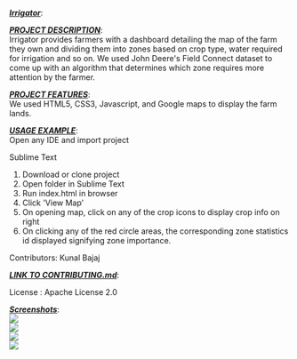 
<b><i><u>Irrigator</u></i></b>: <br/>

<b><i><u>PROJECT DESCRIPTION</u></i></b>: <br/>
Irrigator provides farmers with a dashboard detailing the map of the farm they own and dividing them into zones based on crop type, water required for irrigation and so on. We used John Deere's Field Connect dataset to come up with an algorithm that determines which zone requires more attention by the farmer.

<b><i><u>PROJECT FEATURES</u></i></b>: <br/>
We used HTML5, CSS3, Javascript, and Google maps to display the farm lands.

<b><i><u>USAGE EXAMPLE</u></i></b>: <br/>
Open any IDE and import project

Sublime Text
1. Download or clone project
2. Open folder in Sublime Text
3. Run index.html in browser
4. Click 'View Map'
5. On opening map, click on any of the crop icons to display crop info on right
6. On clicking any of the red circle areas, the corresponding zone statistics id displayed signifying zone importance.

Contributors: Kunal Bajaj

<b><i><u>LINK TO CONTRIBUTING.md</u></i></b>: <br/>

License : Apache License 2.0

<b><i><u>Screenshots</u></i></b>: <br/>
<img src="https://cloud.githubusercontent.com/assets/13279942/23531832/67011998-ff76-11e6-9105-ab4d9905ac82.png"/> <br/>
<img src="https://cloud.githubusercontent.com/assets/13279942/23531833/67018fea-ff76-11e6-9ad2-48daac0ed340.png"/> <br/>
<img src="https://cloud.githubusercontent.com/assets/13279942/23531831/670104bc-ff76-11e6-8e53-a00bd0d79cd9.png"/> <br/>
<img src="https://cloud.githubusercontent.com/assets/13279942/23531834/670275e0-ff76-11e6-96f3-522936636db7.png"/><br/>
